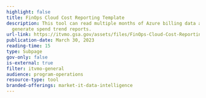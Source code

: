```yaml
---
highlight: false
title: FinOps Cloud Cost Reporting Template
description: This tool can read multiple months of Azure billing data and
  generate spend trend reports.
url-link: https://itvmo.gsa.gov/assets/files/FinOps-Cloud-Cost-Reporting-Template.xlsx
publication-date: March 30, 2023
reading-time: 15
type: Subpage
gov-only: false
is-external: true
filter: itvmo-general
audience: program-operations
resource-type: tool
branded-offerings: market-it-data-intelligence
---
```

